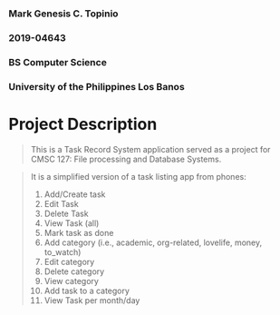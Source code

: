 ### Mark Genesis C. Topinio
### 2019-04643
### BS Computer Science
### University of the Philippines Los Banos



# Project Description
> This is a Task Record System application served as a project for CMSC 127: File processing and Database Systems.

> It is a simplified version of a task listing app from phones:
> 1. Add/Create task
> 2. Edit Task
> 3. Delete Task
> 4. View Task (all)
> 5. Mark task as done
> 6. Add category (i.e., academic, org-related, lovelife, money, to_watch)
> 7. Edit category
> 8. Delete category
> 9. View category
> 10. Add task to a category
> 11. View Task per month/day